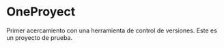 # OneProyect
Primer acercamiento con una herramienta de control de versiones.
Este es un proyecto de prueba.
